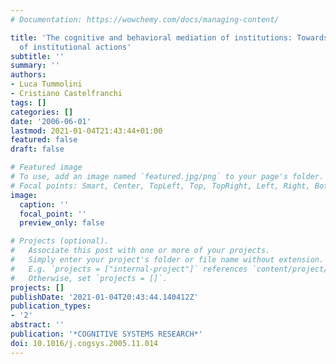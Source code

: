 ```yaml
---
# Documentation: https://wowchemy.com/docs/managing-content/

title: 'The cognitive and behavioral mediation of institutions: Towards an account
  of institutional actions'
subtitle: ''
summary: ''
authors:
- Luca Tummolini
- Cristiano Castelfranchi
tags: []
categories: []
date: '2006-06-01'
lastmod: 2021-01-04T21:43:44+01:00
featured: false
draft: false

# Featured image
# To use, add an image named `featured.jpg/png` to your page's folder.
# Focal points: Smart, Center, TopLeft, Top, TopRight, Left, Right, BottomLeft, Bottom, BottomRight.
image:
  caption: ''
  focal_point: ''
  preview_only: false

# Projects (optional).
#   Associate this post with one or more of your projects.
#   Simply enter your project's folder or file name without extension.
#   E.g. `projects = ["internal-project"]` references `content/project/deep-learning/index.md`.
#   Otherwise, set `projects = []`.
projects: []
publishDate: '2021-01-04T20:43:44.140412Z'
publication_types:
- '2'
abstract: ''
publication: '*COGNITIVE SYSTEMS RESEARCH*'
doi: 10.1016/j.cogsys.2005.11.014
---
```


